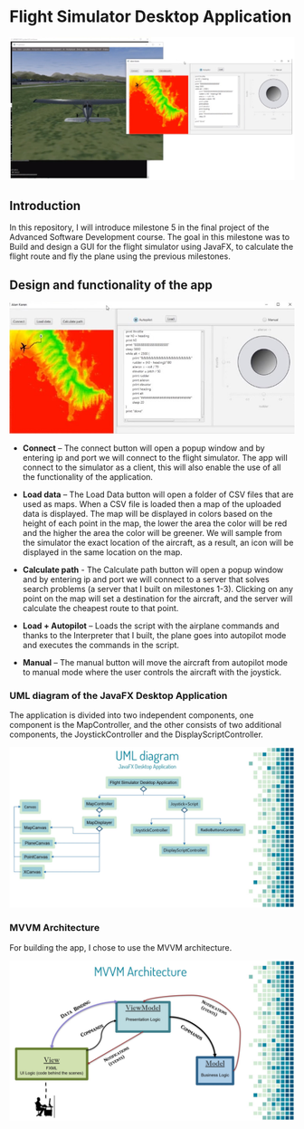 # Flight Simulator Desktop Application

<p align="center">
  <img src="/readme_images/ptm_project_img.jpg" width="750">
</p>

## Introduction

In this repository, I will introduce milestone 5 in the final project of the Advanced Software Development course.
The goal in this milestone was to Build and design a GUI for the flight simulator using JavaFX, to calculate the flight route and fly the plane using the previous milestones.


## Design and functionality of the app

<p align="center">
  <img src="/readme_images/ptm_project_img_app.jpg" width="700">
</p>

* **Connect** – The connect button will open a popup window and by entering ip and port we will connect to the flight simulator.
The app will connect to the simulator as a client, this will also enable the use of all the functionality of the application.

* **Load data** – The Load Data button will open a folder of CSV files that are used as maps.
When a CSV file is loaded then a map of the uploaded data is displayed.
The map will be displayed in colors based on the height of each point in the map, the lower the area the color will be red and the higher the area the color will be greener.
We will sample from the simulator the exact location of the aircraft, as a result, an icon will be displayed in the same location on the map.

* **Calculate path** - The Calculate path button will open a popup window and by entering ip and port we will connect to a server that solves search problems (a server that I built on milestones 1-3).
Clicking on any point on the map will set a destination for the aircraft, and the server will calculate the cheapest route to that point.

* **Load + Autopilot** – Loads the script with the airplane commands and thanks to the Interpreter that I built, the plane goes into autopilot mode and executes the commands in the script.

* **Manual** – The manual button will move the aircraft from autopilot mode to manual mode where the user controls the aircraft with the joystick.


### UML diagram of the JavaFX Desktop Application

The application is divided into two independent components, one component is the MapController, and the other consists of two additional components, the JoystickController and the DisplayScriptController.

<p align="center">
  <img src="/readme_images/UML_javaFX_app.jpg" width="550">
</p>



### MVVM Architecture

For building the app, I chose to use the MVVM architecture.

<p align="center">
  <img src="/readme_images/MVVM_architecture.jpg" width="550">
</p>

